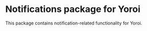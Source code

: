# Notifications package for Yoroi

This package contains notification-related functionality for Yoroi.